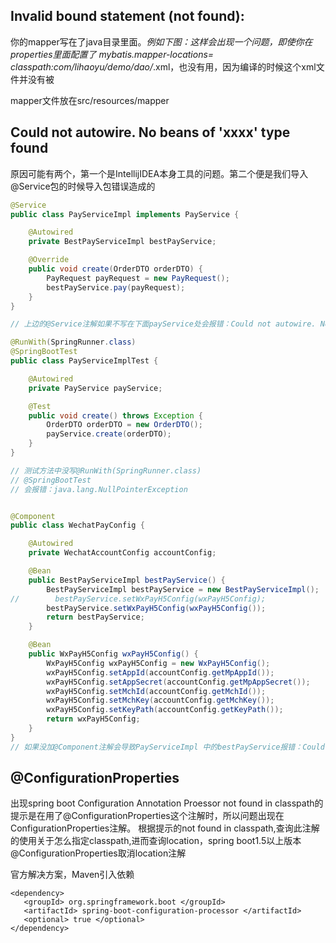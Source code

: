 ## Invalid bound statement (not found):
你的mapper写在了java目录里面。*例如下图：这样会出现一个问题，即使你在properties里面配置了 mybatis.mapper-locations= classpath:com/lihaoyu/demo/dao/*.xml，也没有用，因为编译的时候这个xml文件并没有被

mapper文件放在src/resources/mapper


## Could not autowire. No beans of 'xxxx' type found
原因可能有两个，第一个是IntellijIDEA本身工具的问题。第二个便是我们导入@Service包的时候导入包错误造成的

```java
@Service
public class PayServiceImpl implements PayService {

    @Autowired
    private BestPayServiceImpl bestPayService;

    @Override
    public void create(OrderDTO orderDTO) {
        PayRequest payRequest = new PayRequest();
        bestPayService.pay(payRequest);
    }
}

// 上边的@Service注解如果不写在下面payService处会报错：Could not autowire. No beans of 'payService' type found

@RunWith(SpringRunner.class)
@SpringBootTest
public class PayServiceImplTest {

    @Autowired
    private PayService payService;

    @Test
    public void create() throws Exception {
        OrderDTO orderDTO = new OrderDTO();
        payService.create(orderDTO);
    }
}

// 测试方法中没写@RunWith(SpringRunner.class)
// @SpringBootTest
// 会报错：java.lang.NullPointerException


@Component
public class WechatPayConfig {

    @Autowired
    private WechatAccountConfig accountConfig;

    @Bean
    public BestPayServiceImpl bestPayService() {
        BestPayServiceImpl bestPayService = new BestPayServiceImpl();
//        bestPayService.setWxPayH5Config(wxPayH5Config);
        bestPayService.setWxPayH5Config(wxPayH5Config());
        return bestPayService;
    }

    @Bean
    public WxPayH5Config wxPayH5Config() {
        WxPayH5Config wxPayH5Config = new WxPayH5Config();
        wxPayH5Config.setAppId(accountConfig.getMpAppId());
        wxPayH5Config.setAppSecret(accountConfig.getMpAppSecret());
        wxPayH5Config.setMchId(accountConfig.getMchId());
        wxPayH5Config.setMchKey(accountConfig.getMchKey());
        wxPayH5Config.setKeyPath(accountConfig.getKeyPath());
        return wxPayH5Config;
    }
}
// 如果没加@Component注解会导致PayServiceImpl 中的bestPayService报错：Could not autowire. No beans of 'bestPayService' type found
```

## @ConfigurationProperties
出现spring boot Configuration Annotation Proessor not found in classpath的提示是在用了@ConfigurationProperties这个注解时，所以问题出现在ConfigurationProperties注解。
根据提示的not found in classpath,查询此注解的使用关于怎么指定classpath,进而查询location，spring boot1.5以上版本@ConfigurationProperties取消location注解

官方解决方案，Maven引入依赖
```
<dependency>
   <groupId> org.springframework.boot </groupId>
   <artifactId> spring-boot-configuration-processor </artifactId>
   <optional> true </optional>
</dependency>
```

